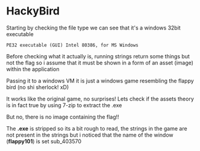 # HackyBird

Starting by checking the file type we can see that it's a windows 32bit executable
``` 
PE32 executable (GUI) Intel 80386, for MS Windows
```

Before checking what it actually is, running strings return some things but not the flag so i assume that it must be shown in a form of an asset (image) within the application <br>

Passing it to a windows VM it is just a windows game resembling the flappy bird (no shi sherlock! xD) <br>


It works like the original game, no surprises! Lets check if the assets theory is in fact true by using 7-zip to extract the .exe<br>

But no, there is no image containing the flag!! <br>

The **.exe** is stripped so its a bit rough to read, the strings in the game are not present in the strings but i noticed that the name of the window (**flappy101**) is set sub_403570